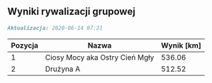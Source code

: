## Wyniki rywalizacji grupowej

```markdown
Aktualizacja: 2020-06-14 07:21
```

Pozycja | Nazwa | Wynik [km] |
------------ | -------------  | -------------
 1 |Ciosy Mocy aka Ostry Cień Mgły | 536.06 
 2 |Drużyna A | 512.52